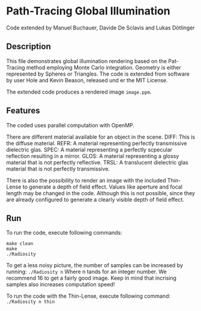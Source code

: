 # Path-Tracing Global Illumination

Code extended by Manuel Buchauer, Davide De Sclavis and Lukas Dötlinger 

## Description
This file demonstrates global illumination rendering based on the Pat-Tracing method employing Monte Carlo integration. Geometry is either represented by Spheres or Triangles. The code is extended from software by user Hole and Kevin Beason, released und
er the MIT License.

The extended code produces a rendered image `image.ppm`.

## Features 

The coded uses parallel computation with OpenMP.

There are different material available for an object in the scene.
DIFF: This is the diffuse material.
REFR: A material representing perfectly transmissive dielectric glas.
SPEC: A material representing a perfectly scpecular reflection resulting in a mirror.
GLOS: A material representing a glossy material that is not perfectly reflective.
TRSL: A translucent dielectric glas material that is not perfectly transmissive.

There is also the possibility to render an image with the included Thin-Lense to generate a depth of field effect. Values like aperture and focal length may be changed in the code. Although this is not possible, since they are already configured to generate a clearly visible depth of field effect.

## Run

To run the code, execute following commands:
``` shell 
make clean
make
./Radiosity
```
To get a less noisy picture, the number of samples can be increased by running:
 `./Radiosity n`
Where n tands for an integer number. We recommend 16 to get a fairly good image. Keep in mind that incrising samples also increases computation speed!

To run the code with the Thin-Lense, execute following command:
`./Radiosity n thin`
